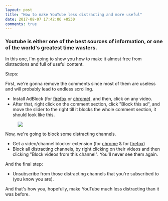 ```yaml
---
layout: post
title: "How to make YouTube less distracting and more useful"
date: 2017-08-07 17:42:06 +0530
comments: true
---
```


### Youtube is either one of the best sources of information, or one of the world's greatest time wasters.

In this one, I'm going to show you how to make it almost free from distractions and full of useful content.

Steps:

First, we're gonna remove the comments since most of them are useless and will probably lead to endless scrolling.

- Install AdBlock (for [firefox](https://addons.mozilla.org/en-US/firefox/addon/adblock-plus/) or [chrome](https://chrome.google.com/webstore/detail/adblock/gighmmpiobklfepjocnamgkkbiglidom)), and then, click on any video.
- After that, right click on the comment section, click "Block this ad", and move the slider to the right till it blocks the whole comment section, it should look like this.
<figure>
<a href="http://i.imgur.com/FUcVnQR.png"><img src="http://i.imgur.com/FUcVnQR.png"></a>
</figure>

Now, we're going to block some distracting channels.
- Get a video/channel blocker extension (for [chrome](https://chrome.google.com/webstore/detail/video-blocker/jknkjnpcbbgcbdbaampbjlhkcghmgfhk?hl=en) & for [firefox](https://addons.mozilla.org/en-US/firefox/addon/video-blocker/))
- Block all distracting channels, by right clicking on their videos and then clicking "Block videos from this channel". You'll never see them again.

And the final step:
- Unsubscribe from those distracting channels that you're subscribed to (you know you are).

And that's how you, hopefully, make YouTube much less distracting than it was before.
